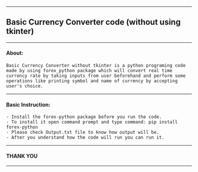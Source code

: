 ***
## Basic Currency Converter code (without using tkinter)
***
#### About:
    Basic Currency Converter without tkinter is a python programing code made by using forex_python package which will convert real time
    currency rate by taking inputs from user beforehand and perform some operations like printing symbol and name of currency by accepting
    user's choice.
***
#### Basic Instruction:
    - Install the forex-python package before you run the code.
    - To install it open command prompt and type command: pip install forex-python
    - Please check Output.txt file to know how output will be.
    - After you understand how the code will run you can run it.
***
#### THANK YOU
***

